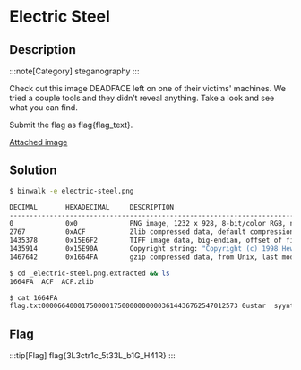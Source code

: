 # Electric Steel

## Description

:::note[Category]
steganography
:::

Check out this image DEADFACE left on one of their victims' machines. We tried a couple tools and they didn’t reveal anything. Take a look and see what you can find.

Submit the flag as flag\{flag_text}.

[Attached image](resources/electric-steel.png)

## Solution

```sh
$ binwalk -e electric-steel.png 

DECIMAL       HEXADECIMAL     DESCRIPTION
--------------------------------------------------------------------------------
0             0x0             PNG image, 1232 x 928, 8-bit/color RGB, non-interlaced
2767          0xACF           Zlib compressed data, default compression
1435378       0x15E6F2        TIFF image data, big-endian, offset of first image directory: 8
1435914       0x15E90A        Copyright string: "Copyright (c) 1998 Hewlett-Packard Company"
1467642       0x1664FA        gzip compressed data, from Unix, last modified: 2023-06-04 01:14:27
```

```sh
$ cd _electric-steel.png.extracted && ls
1664FA  ACF  ACF.zlib

$ cat 1664FA
flag.txt0000664000175000017500000000003614436762547012573 0ustar  syyntaxsyyntaxflag{3L3ctr1c_5t33L_b1G_H41R}
```

## Flag

:::tip[Flag]
flag\{3L3ctr1c_5t33L_b1G_H41R}
:::
